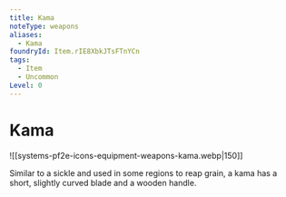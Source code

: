 ```yaml
---
title: Kama
noteType: weapons
aliases:
  - Kama
foundryId: Item.rIE8XbkJTsFTnYCn
tags:
  - Item
  - Uncommon
Level: 0
---
```


# Kama
![[systems-pf2e-icons-equipment-weapons-kama.webp|150]]

Similar to a sickle and used in some regions to reap grain, a kama has a short, slightly curved blade and a wooden handle.
